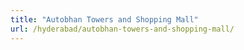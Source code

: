 ```yaml
---
title: "Autobhan Towers and Shopping Mall"
url: /hyderabad/autobhan-towers-and-shopping-mall/
---
```

